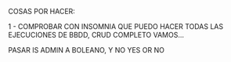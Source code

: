 COSAS POR HACER:

1 - COMPROBAR CON INSOMNIA QUE PUEDO HACER TODAS LAS EJECUCIONES DE BBDD, CRUD COMPLETO VAMOS...

PASAR IS ADMIN A BOLEANO, Y NO YES OR NO